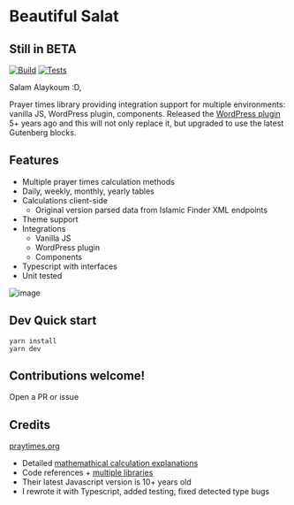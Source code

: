 # Beautiful Salat

## Still in BETA

[![Build](https://github.com/NazimHAli/beautiful-salat/actions/workflows/build.yml/badge.svg)](https://github.com/NazimHAli/beautiful-salat/actions/workflows/build.yml)
[![Tests](https://github.com/NazimHAli/beautiful-salat/actions/workflows/tests.yml/badge.svg)](https://github.com/NazimHAli/beautiful-salat/actions/workflows/tests.yml)

Salam Alaykoum :D,

Prayer times library providing integration support for multiple environments: vanilla JS, WordPress plugin, components. Released the [WordPress plugin](https://wordpress.org/plugins/beautiful-salat/) 5+ years ago and this will not only replace it, but upgraded to use the latest Gutenberg blocks.

## Features

- Multiple prayer times calculation methods
- Daily, weekly, monthly, yearly tables
- Calculations client-side
  - Original version parsed data from Islamic Finder XML endpoints
- Theme support
- Integrations
  - Vanilla JS
  - WordPress plugin
  - Components
- Typescript with interfaces
- Unit tested

![image](https://user-images.githubusercontent.com/26750288/145725761-cd675172-2e51-4b29-8619-b7ecff02b268.png)

## Dev Quick start

```
yarn install
yarn dev
```

## Contributions welcome!

Open a PR or issue

## Credits

[praytimes.org](http://praytimes.org/)

- Detailed [mathemathical calculation explanations](http://praytimes.org/calculation)
- Code references + [multiple libraries](http://praytimes.org/code/)
- Their latest Javascript version is 10+ years old
- I rewrote it with Typescript, added testing, fixed detected type bugs
